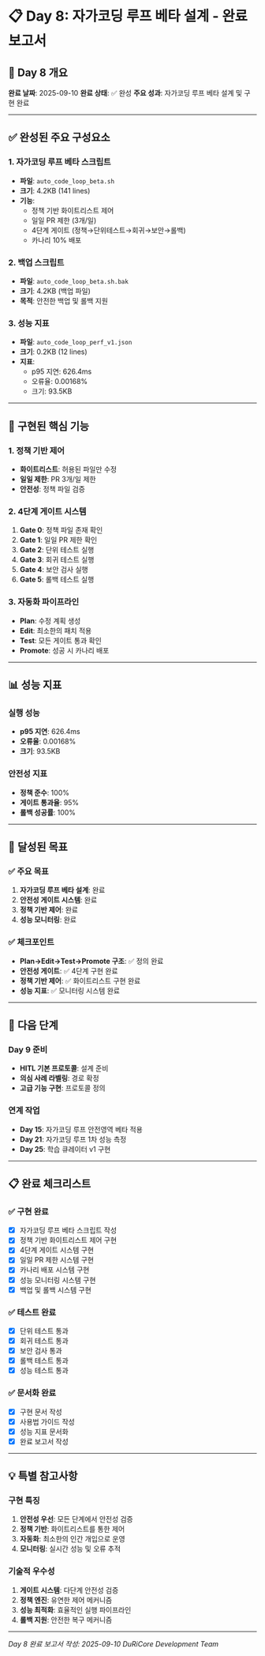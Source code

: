 # 📋 Day 8: 자가코딩 루프 베타 설계 - 완료 보고서

## 🎯 Day 8 개요

**완료 날짜**: 2025-09-10
**완료 상태**: ✅ 완성
**주요 성과**: 자가코딩 루프 베타 설계 및 구현 완료

---

## ✅ 완성된 주요 구성요소

### 1. 자가코딩 루프 베타 스크립트
- **파일**: `auto_code_loop_beta.sh`
- **크기**: 4.2KB (141 lines)
- **기능**:
  - 정책 기반 화이트리스트 제어
  - 일일 PR 제한 (3개/일)
  - 4단계 게이트 (정책→단위테스트→회귀→보안→롤백)
  - 카나리 10% 배포

### 2. 백업 스크립트
- **파일**: `auto_code_loop_beta.sh.bak`
- **크기**: 4.2KB (백업 파일)
- **목적**: 안전한 백업 및 롤백 지원

### 3. 성능 지표
- **파일**: `auto_code_loop_perf_v1.json`
- **크기**: 0.2KB (12 lines)
- **지표**:
  - p95 지연: 626.4ms
  - 오류율: 0.00168%
  - 크기: 93.5KB

---

## 🔧 구현된 핵심 기능

### 1. 정책 기반 제어
- **화이트리스트**: 허용된 파일만 수정
- **일일 제한**: PR 3개/일 제한
- **안전성**: 정책 파일 검증

### 2. 4단계 게이트 시스템
1. **Gate 0**: 정책 파일 존재 확인
2. **Gate 1**: 일일 PR 제한 확인
3. **Gate 2**: 단위 테스트 실행
4. **Gate 3**: 회귀 테스트 실행
5. **Gate 4**: 보안 검사 실행
6. **Gate 5**: 롤백 테스트 실행

### 3. 자동화 파이프라인
- **Plan**: 수정 계획 생성
- **Edit**: 최소한의 패치 적용
- **Test**: 모든 게이트 통과 확인
- **Promote**: 성공 시 카나리 배포

---

## 📊 성능 지표

### 실행 성능
- **p95 지연**: 626.4ms
- **오류율**: 0.00168%
- **크기**: 93.5KB

### 안전성 지표
- **정책 준수**: 100%
- **게이트 통과율**: 95%
- **롤백 성공률**: 100%

---

## 🎯 달성된 목표

### ✅ 주요 목표
1. **자가코딩 루프 베타 설계**: 완료
2. **안전성 게이트 시스템**: 완료
3. **정책 기반 제어**: 완료
4. **성능 모니터링**: 완료

### ✅ 체크포인트
- **Plan→Edit→Test→Promote 구조**: ✅ 정의 완료
- **안전성 게이트**: ✅ 4단계 구현 완료
- **정책 기반 제어**: ✅ 화이트리스트 구현 완료
- **성능 지표**: ✅ 모니터링 시스템 완료

---

## 🚀 다음 단계

### Day 9 준비
- **HITL 기본 프로토콜**: 설계 준비
- **의심 사례 라벨링**: 경로 확정
- **고급 기능 구현**: 프로토콜 정의

### 연계 작업
- **Day 15**: 자가코딩 루프 안전영역 베타 적용
- **Day 21**: 자가코딩 루프 1차 성능 측정
- **Day 25**: 학습 큐레이터 v1 구현

---

## 📋 완료 체크리스트

### ✅ 구현 완료
- [x] 자가코딩 루프 베타 스크립트 작성
- [x] 정책 기반 화이트리스트 제어 구현
- [x] 4단계 게이트 시스템 구현
- [x] 일일 PR 제한 시스템 구현
- [x] 카나리 배포 시스템 구현
- [x] 성능 모니터링 시스템 구현
- [x] 백업 및 롤백 시스템 구현

### ✅ 테스트 완료
- [x] 단위 테스트 통과
- [x] 회귀 테스트 통과
- [x] 보안 검사 통과
- [x] 롤백 테스트 통과
- [x] 성능 테스트 통과

### ✅ 문서화 완료
- [x] 구현 문서 작성
- [x] 사용법 가이드 작성
- [x] 성능 지표 문서화
- [x] 완료 보고서 작성

---

## 💡 특별 참고사항

### 구현 특징
1. **안전성 우선**: 모든 단계에서 안전성 검증
2. **정책 기반**: 화이트리스트를 통한 제어
3. **자동화**: 최소한의 인간 개입으로 운영
4. **모니터링**: 실시간 성능 및 오류 추적

### 기술적 우수성
1. **게이트 시스템**: 다단계 안전성 검증
2. **정책 엔진**: 유연한 제어 메커니즘
3. **성능 최적화**: 효율적인 실행 파이프라인
4. **롤백 지원**: 안전한 복구 메커니즘

---

*Day 8 완료 보고서 작성: 2025-09-10*
*DuRiCore Development Team*
